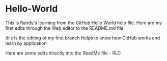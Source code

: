 # Hello-World
This is Randy's learning from the GitHub Hello World help file.
Here are my first edits through the Web editor to the README.md file

this is the editing of my first branch
Helps to know how GitHub works and learn by application


Here are some edits directly into the ReadMe file - RLC
